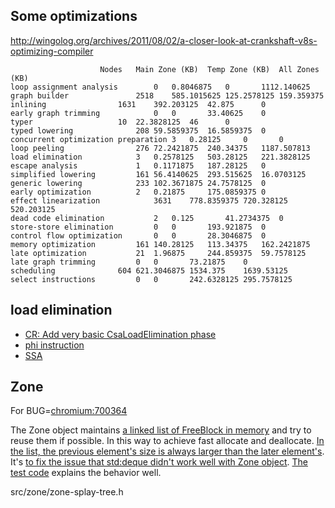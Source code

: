 ## Some optimizations
http://wingolog.org/archives/2011/08/02/a-closer-look-at-crankshaft-v8s-optimizing-compiler

```
					Nodes	Main Zone (KB)	Temp Zone (KB)	All Zones (KB)
loop assignment analysis		0	0.8046875	0		1112.140625
graph builder				2518	585.1015625	125.2578125	159.359375
inlining				1631	392.203125	42.875		0
early graph trimming			0	0		33.40625	0
typer					10	22.3828125	46		0
typed lowering				208	59.5859375	16.5859375	0
concurrent optimization preparation	3	0.28125		0		0
loop peeling				276	72.2421875	240.34375	1187.507813
load elimination			3	0.2578125	503.28125	221.3828125
escape analysis				1	0.1171875	187.28125	0
simplified lowering			161	56.4140625	293.515625	16.0703125
generic lowering			233	102.3671875	24.7578125	0
early optimization			2	0.21875		175.0859375	0
effect linearization			3631	778.8359375	720.328125	520.203125
dead code elimination			2	0.125		41.2734375	0
store-store elimination			0	0		193.921875	0
control flow optimization		0	0		28.3046875	0
memory optimization			161	140.28125	113.34375	162.2421875
late optimization			21	1.96875		244.859375	59.7578125
late graph trimming			0	0		73.21875	0
scheduling				604	621.3046875	1534.375	1639.53125
select instructions			0	0		242.6328125	295.7578125
```

## load elimination
* [CR: Add very basic CsaLoadElimination phase](https://chromium-review.googlesource.com/c/v8/v8/+/1635449)
* [phi instruction](https://stackoverflow.com/questions/11485531/what-exactly-phi-instruction-does-and-how-to-use-it-in-llvm)
* [SSA](https://en.wikipedia.org/wiki/Static_single_assignment_form)


## Zone
For BUG=[chromium:700364](https://bugs.chromium.org/p/chromium/issues/detail?id=700364)

The Zone object maintains [a linked list of FreeBlock in memory](https://github.com/v8/v8/blob/master/src/zone/zone-allocator.h#L137) and try to reuse them if possible. In this way to achieve fast allocate and deallocate. [In the list, the previous element's size is always larger than the later element's](https://github.com/v8/v8/blob/master/src/zone/zone-allocator.h#L103-L129). It's [to fix the issue that std:deque didn't work well with Zone object](https://github.com/v8/v8/commit/b90a20b2c70540188b1b1b44ea70c51af1badaa1). [The test code](https://github.com/v8/v8/commit/b90a20b2c70540188b1b1b44ea70c51af1badaa1#diff-59f126a77d4e4af8e59e18d8c7bb16d7) explains the behavior well.

src/zone/zone-splay-tree.h

